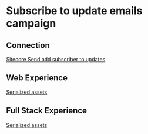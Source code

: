 # Subscribe to update emails campaign

## Connection

[Sitecore Send add subscriber to updates](../connections/Sitecore-Send-add-subscriber-to-updates/README.md)

## Web Experience

[Serialized assets](/demo/experience/personalize/experiences/web/Subscribe%20to%20update%20emails%20campaign)

## Full Stack Experience

[Serialized assets](/demo/experience/personalize/experiences/fullStack/Subscribe%20to%20update%20emails)
